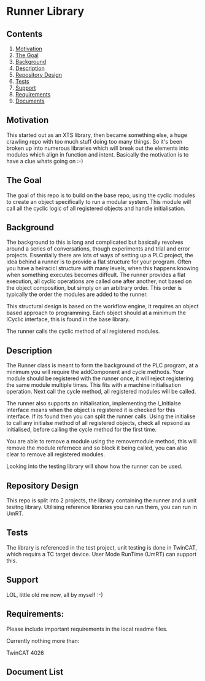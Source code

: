# Runner Library

## Contents

1. [Motivation](#motivation)
2. [The Goal](#the-goal)
3. [Background](#background)
4. [Description](#description)
3. [Repository Design](#repository-design)
4. [Tests](#Tests)
5. [Support](#Support)
6. [Requirements](#Requirements)
7. [Documents](#Document-List)

## Motivation

This started out as an XTS library, then became something else, a huge crawling repo with too much stuff doing too many things. So it's been broken up into numerous libraries which will break out the elements into modules which align in function and intent. Basically the motivation is to have a clue whats going on :-) 

## The Goal

The goal of this repo is to build on the base repo, using the cyclic modules to create an object specifically to run a modular system. This module will call all the cyclic logic of all registered objects and handle initialisation.

## Background

The background to this is long and complicated but basically revolves around a series of conversations, though experiments and trial and error projects. 
Essentially there are lots of ways of setting up a PLC project, the idea behind a runner is to provide a flat structure for your program. Often you have a heiracicl structure with many levels, when this happens knowing when something executes becomes diffcult.
The runner provides a flat execution, all cyclic operations are called one after another, not based on the object composition, but simply on an arbitrary order.
This order is typically the order the modules are added to the runner.

This structural design is based on the workflow engine, it requires an object based approach to programming.
Each object should at a minimum the ICyclic interface, this is found in the base library.

The runner calls the cyclic method of all registered modules.

## Description

The Runner class is meant to form the background of the PLC program, at a minimum you will require the addComponent and cycle methods. Your module should be registered with the runner once, it will reject registering the same module multiple times. This fits with a machine initialisation operation. Next call the cycle method, all registered modules will be called.

The runner also supports an initialisation, implementing the I_Initialse interface means when the object is registered it is checked for this interface. If its found then you can split the runner calls. Using the initialise to call any initialse method of all registered objects, check all repsond as initialised, before calling the cycle method for the first time.

You are able to remove a module using the removemodule method, this will remove the module refernece and so block it being called, you can also clear to remove all registered modules.

Looking into the testing library will show how the runner can be used.

## Repository Design

This repo is split into 2 projects, the library containing the runner and a unit tesitng library.
Utilising reference libraries you can run them, you can run in UmRT.


## Tests

The library is referenced in the test project, unit testing is done in TwinCAT, which requirs a TC target device.
User Mode RunTime (UmRT) can support this.

## Support

LOL, little old me now, all by myself :-)


## Requirements: 

Please include important requirements in the local readme files.

Currently nothing more than:

TwinCAT 4026


## Document List





